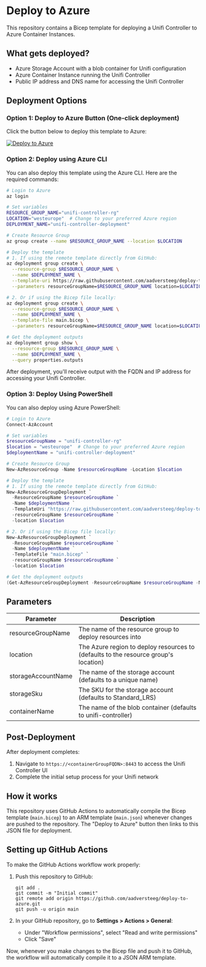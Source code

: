 # Deploy to Azure

This repository contains a Bicep template for deploying a Unifi Controller to Azure Container Instances.

## What gets deployed?

- Azure Storage Account with a blob container for Unifi configuration
- Azure Container Instance running the Unifi Controller
- Public IP address and DNS name for accessing the Unifi Controller

## Deployment Options

### Option 1: Deploy to Azure Button (One-click deployment)

Click the button below to deploy this template to Azure:

[![Deploy to Azure](https://aka.ms/deploytoazurebutton)](https://portal.azure.com/#create/Microsoft.Template/uri/https%3A%2F%2Fraw.githubusercontent.com%2Faadversteeg%2Fdeploy-to-azure%2Fmain%2Fmain.json)

### Option 2: Deploy using Azure CLI

You can also deploy this template using the Azure CLI. Here are the required commands:

```bash
# Login to Azure
az login

# Set variables
RESOURCE_GROUP_NAME="unifi-controller-rg"
LOCATION="westeurope"  # Change to your preferred Azure region
DEPLOYMENT_NAME="unifi-controller-deployment"

# Create Resource Group
az group create --name $RESOURCE_GROUP_NAME --location $LOCATION

# Deploy the template
# 1. If using the remote template directly from GitHub:
az deployment group create \
  --resource-group $RESOURCE_GROUP_NAME \
  --name $DEPLOYMENT_NAME \
  --template-uri https://raw.githubusercontent.com/aadversteeg/deploy-to-azure/main/main.json \
  --parameters resourceGroupName=$RESOURCE_GROUP_NAME location=$LOCATION

# 2. Or if using the Bicep file locally:
az deployment group create \
  --resource-group $RESOURCE_GROUP_NAME \
  --name $DEPLOYMENT_NAME \
  --template-file main.bicep \
  --parameters resourceGroupName=$RESOURCE_GROUP_NAME location=$LOCATION

# Get the deployment outputs
az deployment group show \
  --resource-group $RESOURCE_GROUP_NAME \
  --name $DEPLOYMENT_NAME \
  --query properties.outputs
```

After deployment, you'll receive output with the FQDN and IP address for accessing your Unifi Controller.

### Option 3: Deploy Using PowerShell

You can also deploy using Azure PowerShell:

```powershell
# Login to Azure
Connect-AzAccount

# Set variables
$resourceGroupName = "unifi-controller-rg"
$location = "westeurope"  # Change to your preferred Azure region
$deploymentName = "unifi-controller-deployment"

# Create Resource Group
New-AzResourceGroup -Name $resourceGroupName -Location $location

# Deploy the template
# 1. If using the remote template directly from GitHub:
New-AzResourceGroupDeployment `
  -ResourceGroupName $resourceGroupName `
  -Name $deploymentName `
  -TemplateUri "https://raw.githubusercontent.com/aadversteeg/deploy-to-azure/main/main.json" `
  -resourceGroupName $resourceGroupName `
  -location $location

# 2. Or if using the Bicep file locally:
New-AzResourceGroupDeployment `
  -ResourceGroupName $resourceGroupName `
  -Name $deploymentName `
  -TemplateFile "main.bicep" `
  -resourceGroupName $resourceGroupName `
  -location $location

# Get the deployment outputs
(Get-AzResourceGroupDeployment -ResourceGroupName $resourceGroupName -Name $deploymentName).Outputs
```

## Parameters

| Parameter | Description |
|-----------|-------------|
| resourceGroupName | The name of the resource group to deploy resources into |
| location | The Azure region to deploy resources to (defaults to the resource group's location) |
| storageAccountName | The name of the storage account (defaults to a unique name) |
| storageSku | The SKU for the storage account (defaults to Standard_LRS) |
| containerName | The name of the blob container (defaults to unifi-controller) |

## Post-Deployment

After deployment completes:

1. Navigate to `https://<containerGroupFQDN>:8443` to access the Unifi Controller UI
2. Complete the initial setup process for your Unifi network

## How it works

This repository uses GitHub Actions to automatically compile the Bicep template (`main.bicep`) to an ARM template (`main.json`) whenever changes are pushed to the repository. The "Deploy to Azure" button then links to this JSON file for deployment.

## Setting up GitHub Actions

To make the GitHub Actions workflow work properly:

1. Push this repository to GitHub:
   ```
   git add .
   git commit -m "Initial commit"
   git remote add origin https://github.com/aadversteeg/deploy-to-azure.git
   git push -u origin main
   ```

2. In your GitHub repository, go to **Settings > Actions > General**:
   - Under "Workflow permissions", select "Read and write permissions"
   - Click "Save"

Now, whenever you make changes to the Bicep file and push it to GitHub, the workflow will automatically compile it to a JSON ARM template.
